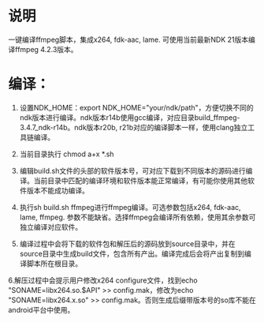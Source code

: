 # 说明
一键编译ffmpeg脚本，集成x264, fdk-aac, lame. 可使用当前最新NDK 21版本编译ffmpeg 4.2.3版本。

# 编译：
1. 设置NDK_HOME：export NDK_HOME="your/ndk/path"，方便切换不同的ndk版本进行编译。ndk版本r14b使用gcc编译，对应目录build_ffmpeg-3.4.7_ndk-r14b。ndk版本r20b, r21b对应的编译脚本一样，使用clang独立工具链编译。

2. 当前目录执行 chmod a+x *.sh

3. 编辑build.sh文件的头部的软件版本号，可对应下载到不同版本的源码进行编译。当前目录中匹配的编译环境和软件版本能正常编译，有可能你使用其他软件版本不能成功编译。

4. 执行sh build.sh ffmpeg进行ffmpeg编译。可选参数包括x264, fdk-aac, lame, ffmpeg. 参数不能缺省。选择ffmpeg会编译所有依赖，使用其余参数可独立编译对应软件。

5. 编译过程中会将下载的软件包和解压后的源码放到source目录中，并在source目录中生成build文件，包含所有产出。编译完成后会将产出复制到编译脚本所在根目录。 

6.解压过程中会提示用户修改x264 configure文件，找到echo "SONAME=libx264.so.$API" >> config.mak，修改为echo "SONAME=libx264.x.so" >> config.mak。否则生成后缀带版本号的so库不能在android平台中使用。


